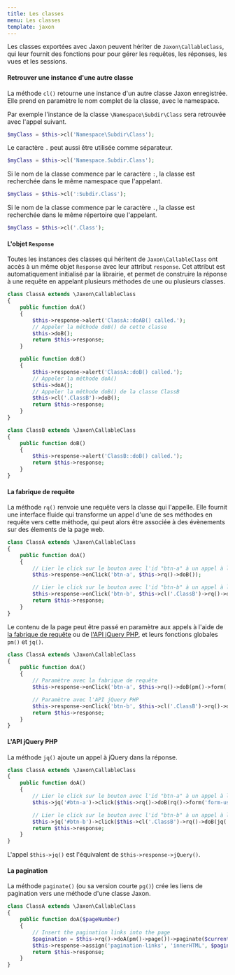 ```yaml
---
title: Les classes
menu: Les classes
template: jaxon
---
```


Les classes exportées avec Jaxon peuvent hériter de `Jaxon\CallableClass`, qui leur fournit des fonctions pour pour gérer les requêtes, les réponses, les vues et les sessions.

#### Retrouver une instance d'une autre classe

La méthode `cl()` retourne une instance d'un autre classe Jaxon enregistrée. Elle prend en paramètre le nom complet de la classe, avec le namespace.

Par exemple l'instance de la classe `\Namespace\Subdir\Class` sera retrouvée avec l'appel suivant.

```php
$myClass = $this->cl('Namespace\Subdir\Class');
```

Le caractère `.` peut aussi être utilisée comme séparateur.

```php
$myClass = $this->cl('Namespace.Subdir.Class');
```

Si le nom de la classe commence par le caractère `:`, la classe est recherchée dans le même namespace que l'appelant.

```php
$myClass = $this->cl(':Subdir.Class');
```

Si le nom de la classe commence par le caractère `.`, la classe est recherchée dans le même répertoire que l'appelant.

```php
$myClass = $this->cl('.Class');
```

#### L'objet `Response`

Toutes les instances des classes qui héritent de `Jaxon\CallableClass` ont accès à un même objet `Response` avec leur attribut `response`.
Cet attribut est automatiquement initialisé par la librairie, et permet de construire la réponse à une requête en appelant plusieurs méthodes de une ou plusieurs classes.

```php
class ClassA extends \Jaxon\CallableClass
{
    public function doA()
    {
        $this->response->alert('ClassA::doAB() called.');
        // Appeler la méthode doB() de cette classe
        $this->doB();
        return $this->response;
    }

    public function doB()
    {
        $this->response->alert('ClassA::doB() called.');
        // Appeler la méthode doA()
        $this->doA();
        // Appeler la méthode doB() de la classe ClassB
        $this->cl('.ClassB')->doB();
        return $this->response;
    }
}
```

```php
class ClassB extends \Jaxon\CallableClass
{
    public function doB()
    {
        $this->response->alert('ClassB::doB() called.');
        return $this->response;
    }
}
```

#### La fabrique de requête

La méthode `rq()` renvoie une requête vers la classe qui l'appelle.
Elle fournit une interface fluide qui transforme un appel d'une de ses méthodes en requête vers cette méthode, qui peut alors être associée à des évènements sur des élements de la page web.

```php
class ClassA extends \Jaxon\CallableClass
{
    public function doA()
    {
        // Lier le click sur le bouton avec l'id "btn-a" à un appel à la méthode doB() de cette classe
        $this->response->onClick('btn-a', $this->rq()->doB());

        // Lier le click sur le bouton avec l'id "btn-b" à un appel à la méthode doB() de la classe ClassB
        $this->response->onClick('btn-b', $this->cl('.ClassB')->rq()->doB());
        return $this->response;
    }
}
```

Le contenu de la page peut être passé en paramètre aux appels à l'aide de [la fabrique de requête](../../requests/factory) ou de [l'API jQuery PHP](../../advanced/jquery), et leurs fonctions globales `pm()` et `jq()`.

```php
class ClassA extends \Jaxon\CallableClass
{
    public function doA()
    {
        // Paramètre avec la fabrique de requête
        $this->response->onClick('btn-a', $this->rq()->doB(pm()->form('form-user')));

        // Paramètre avec l'API jQuery PHP
        $this->response->onClick('btn-b', $this->cl('.ClassB')->rq()->doB(jq('#username')->val()));
        return $this->response;
    }
}
```

#### L'API jQuery PHP

La méthode `jq()` ajoute un appel à jQuery dans la réponse.

```php
class ClassA extends \Jaxon\CallableClass
{
    public function doA()
    {
        // Lier le click sur le bouton avec l'id "btn-a" à un appel à la méthode doB() de cette classe
        $this->jq('#btn-a')->click($this->rq()->doB(rq()->form('form-user')));

        // Lier le click sur le bouton avec l'id "btn-b" à un appel à la méthode doB() de la classe ClassB
        $this->jq('#btn-b')->click($this->cl('.ClassB')->rq()->doB(jq('#username')->val()));
        return $this->response;
    }
}
```

L'appel `$this->jq()` est l'équivalent de `$this->response->jQuery()`.

#### La pagination

La méthode `paginate()` (ou sa version courte `pg()`) crée les liens de pagination vers une méthode d'une classe Jaxon.

```php
class ClassA extends \Jaxon\CallableClass
{
    public function doA($pageNumber)
    {
        // Insert the pagination links into the page
        $pagination = $this->rq()->doA(pm()->page())->paginate($currentPage, $itemsPerPage, $totalPages);
        $this->response->assign('pagination-links', 'innerHTML', $pagination);
        return $this->response;
    }
}
```
